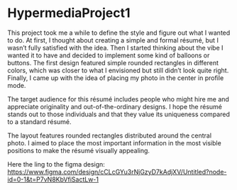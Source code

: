 # HypermediaProject1
This project took me a while to define the style and figure out what I wanted to do. At first, I thought about creating a simple and formal résumé, but I wasn’t fully satisfied with the idea. Then I started thinking about the vibe I wanted it to have and decided to implement some kind of balloons or buttons. The first design featured simple rounded rectangles in different colors, which was closer to what I envisioned but still didn’t look quite right. Finally, I came up with the idea of placing my photo in the center in profile mode.

The target audience for this résumé includes people who might hire me and appreciate originality and out-of-the-ordinary designs. I hope the résumé stands out to those individuals and that they value its uniqueness compared to a standard résumé.

The layout features rounded rectangles distributed around the central photo. I aimed to place the most important information in the most visible positions to make the résumé visually appealing.

Here the ling to the figma design: https://www.figma.com/design/cCLcGYu3rNjGzyD7kAdjXV/Untitled?node-id=0-1&t=P7vN8KbVfiSactLw-1

